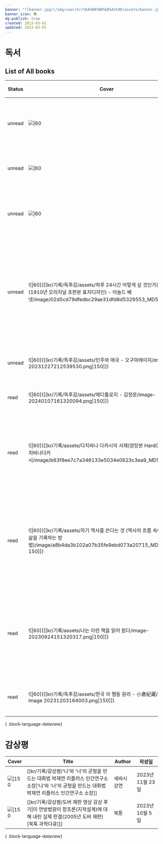 ```yaml
---
banner: "![banner.jpg](/img/user/kr/%EA%B8%B0%EB%A1%9D/assets/banner.jpg)"
banner_icon: 📚
dg-publish: true
created: 2023-03-01
updated: 2023-03-01
---
```


# 독서

## List of All books


| Status | Cover                                                                                                                                   | Title                                                                                                                | Author                                                 | Publisher                        | 작성일           |
| ------ | --------------------------------------------------------------------------------------------------------------------------------------- | -------------------------------------------------------------------------------------------------------------------- | ------------------------------------------------------ | -------------------------------- | ------------- |
| unread | ![\|60](http://books.google.com/books/content?id=SYqHEAAAQBAJ&printsec=frontcover&img=1&zoom=1&edge=curl&source=gbs_api)                | [[kr/기록/독후감/권력과 진보 - 기술과 번영을 둘러싼 천년의 쟁투\|Power and Progress]]                                                     | <ul><li>Daron Acemoglu</li><li>Simon Johnson</li></ul> | Hachette UK, May 16, 2023        | 2024년 2월 12일  |
| unread | ![\|60](\-)                                                                                                                             | [[kr/기록/독후감/어른의 말공부 - 사이토다카시\|어른의 말공부]]                                                                           | <ul><li>사이토다카시</li></ul>                               | \-, January 08, 2021             | 2024년 2월 12일  |
| unread | ![\|60](http://books.google.com/books/content?id=R9jAEAAAQBAJ&printsec=frontcover&img=1&zoom=1&edge=curl&source=gbs_api)                | [[kr/기록/독후감/빅터 프랭클의 죽음의 수용소에서 - 빅터 프랭클\|빅터 프랭클의 죽음의 수용소에서]]                                                       | <ul><li>빅터 프랭클</li></ul>                               | Kyobobook MCP, February 27, 2023 | 2024년 2월 12일  |
| unread | ![\|60]([[kr/기록/독후감/assets/하루 24시간 어떻게 살 것인가(초판본)(1910년 오리지널 초판본 표지디자인) - 아놀드 베넷/image/02d5cd79dfedbc29ae31dfd8d5329553_MD5.jpg\|150]]) | [[kr/기록/독후감/하루 24시간 어떻게 살 것인가(초판본)(1910년 오리지널 초판본 표지디자인) - 아놀드 베넷\|하루 24시간 어떻게 살 것인가(초판본)(1910년 오리지널 초판본 표지디자인)]] | <ul><li>아놀드 베넷</li></ul>                               | Mirbooks Company, March 30, 2020 | 2024년 2월 12일  |
| unread | ![\|60]([[kr/기록/독후감/assets/민주와 애국 - 오구마에이지/image-20231227212539530.png\|150]])                                                          | [[kr/기록/독후감/민주와 애국 - 오구마에이지\|민주와 애국]]                                                                             | <ul><li>오구마에이지</li></ul>                               | \-, May 10, 2019                 | 2023년 12월 27일 |
| read   | ![\|60]([[kr/기록/독후감/assets/에디톨로지 - 김정운/image-20240107161320094.png\|150]])                                                              | [[kr/기록/독후감/에디톨로지 - 김정운\|에디톨로지]]                                                                                  | <ul><li>김정운</li></ul>                                  | \-, October 24, 2014             | 2024년 1월 7일   |
| read   | ![\|60]([[kr/기록/assets/다치바나 다카시의 서재(양장본 HardCover) - 다치바나다카시/image/b63f8ee7c7a346133e5034e0623c3ea9_MD5.jpg\|150]])                     | [[kr/기록/타치바나 다카시(立花隆)/다치바나 다카시의 서재(양장본 HardCover) - 다치바나다카시\|다치바나 다카시의 서재(양장본 HardCover)]]                        | <ul><li>다치바나다카시</li></ul>                              | \-, December 27, 2016            | 2023년 10월 17일 |
| read   | ![\|60]([[kr/기록/assets/자기 역사를 쓴다는 것 (역사의 흐름 속에서 개인이 삶을 기록하는 방법)/image/a8b4da3b102a07b35fe9ebd073a20715_MD5.jpg\| 150]])                 | [[kr/기록/타치바나 다카시(立花隆)/자기 역사를 쓴다는 것 (역사의 흐름 속에서 개인이 삶을 기록하는 방법)\|자기 역사를 쓴다는 것 (역사의 흐름 속에서 개인이 삶을 기록하는 방법)]]        | <ul><li>다치바나 다카시</li></ul>                             | 바다출판사, 2018                      | 2023년 9월 17일  |
| read   | ![\|60]([[kr/기록/assets/나는 이런 책을 읽어 왔다/image-20230924151320317.png\|150]])                                                               | [[kr/기록/타치바나 다카시(立花隆)/나는 이런 책을 읽어 왔다 (다치바나 식 독서론, 독서술, 서재론)\|나는 이런 책을 읽어 왔다 (다치바나 식 독서론, 독서술, 서재론)]]              | <ul><li>다치바나 다카시</li></ul>                             | 청어람미디어, 2001                     | 2023년 5월 1일   |
| read   | ![\|60]([[kr/기록/독후감/assets/한국 의 행동 원리 - 小倉紀蔵/Pasted image 20231203164003.png\|150]])                                                    | [[kr/기록/독후감/한국 의 행동 원리 - 小倉紀蔵\|한국 의 행동 원리]]                                                                       | <ul><li>小倉紀蔵</li></ul>                                 | 마르코폴로, 2022                      | 2023년 12월 3일  |

{ .block-language-dataview}

# 감상평

| Cover                                                  | Title                                                                                             | Author | 작성일           |
| ------------------------------------------------------ | ------------------------------------------------------------------------------------------------- | ------ | ------------- |
| ![\|150](https://img.youtube.com/vi/ZEk_eMZ6Sjo/0.jpg) | [[kr/기록/감상평/‘나’와 ‘너’의 균형을 만드는 대화법 박재연 리플러스 인간연구소 소장\|‘나’와 ‘너’의 균형을 만드는 대화법 박재연 리플러스 인간연구소 소장]] | 세바시 강연 | 2023년 11월 23일 |
| ![\|150](https://img.youtube.com/vi/IOQzvKAOpi4/0.jpg) | [[kr/기록/감상평/도버 재판 영상 감상 후기\|미 연방법원이 창조론(지적설계)에 대해 내린 실제 판결(2005년 도버 재판)[북툭 과학다큐]]]             | 북툰     | 2023년 10월 5일  |

{ .block-language-dataview}